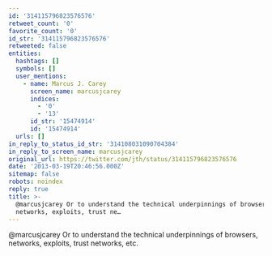 ```yaml
---
id: '314115796823576576'
retweet_count: '0'
favorite_count: '0'
id_str: '314115796823576576'
retweeted: false
entities:
  hashtags: []
  symbols: []
  user_mentions:
    - name: Marcus J. Carey
      screen_name: marcusjcarey
      indices:
        - '0'
        - '13'
      id_str: '15474914'
      id: '15474914'
  urls: []
in_reply_to_status_id_str: '314108031090704384'
in_reply_to_screen_name: marcusjcarey
original_url: https://twitter.com/jth/status/314115796823576576
date: '2013-03-19T20:46:56.000Z'
sitemap: false
robots: noindex
reply: true
title: >-
  @marcusjcarey Or to understand the technical underpinnings of browsers,
  networks, exploits, trust ne…
---
```


@marcusjcarey Or to understand the technical underpinnings of browsers, networks, exploits, trust networks, etc.